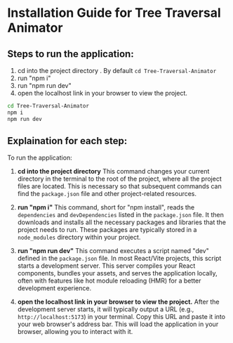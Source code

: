 # Installation Guide for Tree Traversal Animator

## Steps to run the application:

1. cd into the project directory . By default `cd Tree-Traversal-Animator`
2. run "npm i"
3. run "npm run dev"
4. open the localhost link in your browser to view the project.

```bash
cd Tree-Traversal-Animator
npm i
npm run dev
```

## Explaination for each step:

To run the application:

1.  **cd into the project directory**
    This command changes your current directory in the terminal to the root of the project, where all the project files are located. This is necessary so that subsequent commands can find the `package.json` file and other project-related resources.

2.  **run "npm i"**
    This command, short for "npm install", reads the `dependencies` and `devDependencies` listed in the `package.json` file. It then downloads and installs all the necessary packages and libraries that the project needs to run. These packages are typically stored in a `node_modules` directory within your project.

3.  **run "npm run dev"**
    This command executes a script named "dev" defined in the `package.json` file. In most React/Vite projects, this script starts a development server. This server compiles your React components, bundles your assets, and serves the application locally, often with features like hot module reloading (HMR) for a better development experience.

4.  **open the localhost link in your browser to view the project.**
    After the development server starts, it will typically output a URL (e.g., `http://localhost:5173`) in your terminal. Copy this URL and paste it into your web browser's address bar. This will load the application in your browser, allowing you to interact with it.
